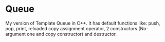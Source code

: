 # Queue
My version of Template Queue in C++. It has default functions like: push, pop, print, reloaded copy assignment operator, 2 constructors (No-argument one and copy constructor) and destructor.  


